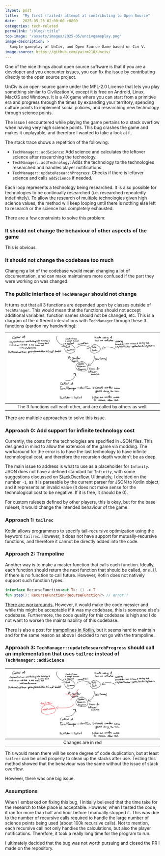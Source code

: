 ```yaml
---
layout: post
title:  "My first (failed) attempt at contributing to Open Source"
date:   2025-05-23 02:00:00 +0800
categories: tech-related
permalink: "/blog/:title"
top-image: "/assets/images/2025-05/uncivgameplay.png"
image-description: > 
  Sample gameplay of UnCiv, and Open Source Game based on Civ V. 
image-source: https://github.com/yairm210/Unciv/
---
```


One of the nice things about open source software is that if you are a developer and you encounter issues, you can fix the issue by contributing directly to the open source project.

UnCiv is an open-source game under the MPL-2.0 License that lets you play something similar to Civilization V, except it is free on Android, Linux, MacOS and Windows. It is a 4X game where you can start from a primitive era and progress through the times by expanding your territory, spending culture points to implement social policies, and researching new technology through science points.

The issue I encountered while playing the game pertains to a stack overflow when having very high science points. This bug crashes the game and makes it unplayable, and therefore I wanted to take a look at it.

The stack trace shows a repetition of the following: 
- `TechManager::addScience`: Add science and calculates the leftover science after researching the technology.
- `TechManager::addTechnology`: Adds the technology to the technologies researched and handles player notifications.
- `TechManager::updateResearchProgress`: Checks if there is leftover science and calls `addScience` if needed.

Each loop represents a technology being researched. It is also possible for technologies to be continually researched (i.e. researched repeatedly indefinitely). To allow the research of multiple technologies given high science values, the method will keep looping until there is nothing else left to research or the science has completely exhausted.

There are a few constraints to solve this problem:

### It should not change the behaviour of other aspects of the game
This is obvious. 

### It should not change the codebase too much
Changing a lot of the codebase would mean changing a lot of documentation, and can make maintainers more confused if the part they were working on was changed.

### The public interface of `TechManager` should not change
It turns out that all 3 functions are depended upon by classes outside of `TechManager`. This would mean that the functions should not accept additional variables, function names should not be changed, etc. This is a diagram of the different interactions with `TechManager` through these 3 functions (pardon my handwriting):

| ![techManagerFunctions](/assets/images/2025-05/techManager.png) |
| :-: |
| The 3 functions call each other, and are called by others as well. |

There are multiple approaches to solve this issue.

### Approach 0: Add support for infinite technology cost
Currently, the costs for the technologies are specified in JSON files. This designed in mind to allow the extension of the game via modding. The workaround for the error is to have the last technology to have infinite technological cost, and therefore the recursion depth wouldn't be as deep.

The main issue to address is what to use as a placeholder for `Infinity`. JSON does not have a defined standard for `Infinity`, with some suggestions discussed on [StackOverflow](https://stackoverflow.com/questions/34976378/how-do-you-represent-infinity-in-a-json-api). Ultimately, I decided on the number `-1`, as it is parseable by the current parser for JSON to Kotlin object, and it represents an invalid value (it does not make sense for the technological cost to be negative. If it is free, it should be 0). 

For custom rulesets defined by other players, this is okay, but for the base ruleset, it would change the intended behaviour of the game.

### Approach 1: `tailrec`
Kotlin allows programmers to specify tail-recursive optimization using the keyword `tailrec`. However, it does not have support for mutually-recursive functions, and therefore it cannot be directly added into the code.

### Approach 2: Trampoline
Another way is to make a master function that calls each function. Ideally, each function should return the next function that should be called, or `null` if there is no function to call future. However, Kotlin does not natively support such function types.
```kotlin
interface RecurseFunction<out T>: () -> T
fun step(): RecurseFunction<RecurseFunction?> // error!!
```
[There are workarounds.](https://stackoverflow.com/questions/44466716/is-it-possible-to-create-a-recursive-function-type-in-kotlin) However, it would make the code messier and while this might be acceptable if it was my codebase, this is someone else's codebase. Furthermore, the code quality for this codebase is high and I do not want to worsen the maintainability of this codebase.

There is also a post for [trampolines in Kotlin](https://adamschoenemann.dk/posts/2019-02-12-trampolines.html), but it seems hard to maintain and for the same reason as above I decided to not go with the trampoline.

### Approach 3: `TechManager::updateResearchProgress` should call an implementation that uses `tailrec` instead of `TechManager::addScience`

| ![tailrec](/assets/images/2025-05/tailrec.png) |
| :-: |
| Changes are in red |

This would mean there will be some degree of code duplication, but at least `tailrec` can be used properly to clean up the stacks after use. Testing this method showed that the behaviour was the same without the issue of stack overflow.

However, there was one big issue.

### Assumptions
When I embarked on fixing this bug, I initially believed that the time take for the research to take place is acceptable. However, when I tested the code, it ran for more than half and hour before I manually stopped it. This was due to the number of recursive calls required to handle the large number of science points being used (about 100k recursive calls). Not to mention, each recursive call not only handles the calculations, but also the player notifications. Therefore, it took a really long time for the program to run. 

I ultimately decided that the bug was not worth pursuing and closed the PR I made on the repository.